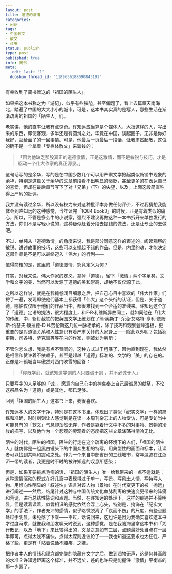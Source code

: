 ```yaml
---
layout: post
title: 道德的激情
categories:
- 闲话
tags:
- 中国散文
- 散文
- 读书
status: publish
type: post
published: true
info: 简书
meta:
  _edit_last: '1'
  duoshuo_thread_id: '1189656188090843191'
---
```

有幸收到了简书赠送的「祖国的陌生人」。

如果把这本书称之为「游记」，似乎有些狭隘，甚至偏题了，看上去篇章天南海北，踏遍了中国的大大小小的城市，可是，这本书其实真的是写人，那些生活在渐渐疏离的祖国的「陌生人」们。

老实讲，他的直率让我有点惊奇。许知远应当算是个媒体人，大抵这样的人，写出来的东西，即使客观，多半还是有圆滑之处，毕竟在中国，谈起圈子，无非是你好我好，互给面子的一回事情。可是，他最后一页最后一段话，让我肃然起敬，这位的确不是一个拿着「专栏体散文」来骗钱的：

> 「因为他缺乏那股真正的道德激情，正是这激情，而不是敏锐与技巧，才是驱动一个伟大作家的真正源泉。」

这句话写的是余华，写的是在中国少数几个可以用严肃文学掀起类似畅销书现象的余华，特别是这篇关于余华的文章前段看不出明显的褒贬，甚至更多的在表达自己的喜爱，但却在最后章节写下了对「兄弟」（下）的失望，以及，上面这段简直称得上严厉的批评。



我并没有读过余华，所以没有权力来对这种批评本身做任何评价，不过我猜想我能体会到许知远的这种感觉，当年读完「1Q84 Book3」的时候，正是有着类似的痛心，所以，不管是多么牛的小说家，强烈不建议再做这种一本书拆开来单独发行的方法，你们不是写轻小说的，这种疑似赶着分段去提钱的做法，还是让专业的去做吧。

不过，单纯从「道德激情」的角度来说，我是部分同意这样的表述的。阅读观察的敏锐、讲述故事的技巧，这些可以支撑起不错的作品，但是，内里的魂，才能决定这部作品是不是可以最终迈入「伟大」的行列——

值得商榷的是，这里的「道德激情」究竟定义为何？

其实，对我来说，伟大作家的定义，拿掉「道德」，留下「激情」两个字足矣，文学和文字的美，当然可以发源于道德的美和崇高，却绝不仅仅源于此。

之所以这样说，就是在我掩卷闭目细思之后，把自己心目中喜欢的「伟大作家」们捋了一遍，发现即使他们基本上都获得「伟大」这个头衔的认证，但是，关于道德，哪怕仅仅限于他们的作品当中，都很难找到一个合适的准线来。许知远这个加了「道德」定语的提法，很大程度上，和F·R·利维斯异曲同工，就如同他在「伟大的传统」中，斩钉截铁的把英国文学正统划在了简·奥斯丁-乔治·艾略特-亨利·詹姆斯-约瑟夫·康拉德-D.H.劳伦斯这几位一脉相承的，除了技巧和观察登峰造极，更重要的是对道德关系和人性意识有着严肃关怀的大家身上——除此以外呢？包括狄更斯、司各特、萨克雷等等在内的作家，则被划为另册；

不管你怎么想，我是有点不赞同的，这种方式过于粗暴了，因为直到现在，我依然是相信和赞许着不依赖于，甚至是超越「道德」标准的、文学的「美」的存在的。正像是叶孤城当年傲然对西门吹雪的回答：

> 「你既学剑，就该知道学剑的人只要诚于剑 ，并不必诚于人」

只要写字的人足够的「诚」，愿意向自己心中的神龛奉上自己最诚恳的献祭，不论这祭品名为「道德」或是其他，都已足够。

回到「祖国的陌生人」这本书上来，我很喜欢。

许知远本人的文字干净，特别是在这本书里，体现出了类似「纪实文学」一样的简练和准确，时时刻刻让人感觉到是在读一本周刊杂志上的人物专访，可是专访当中可能具有的「软文」气息却荡然无存，作者是靠着行文中不多的对事物、景物的冷峻的描写，以及他作为一个悲观的旁观者的态度把这些文章涤荡得清冷无比。

陌生的时代，陌生的祖国，陌生的行走在这个疏离的环境下的人们，「祖国的陌生人」就仿佛是一组黑白镜头下的中国众生相的特写，用典型性的画面和标本，让读者可以找到共鸣和震动之处。作为一个来自中部省份的三线城市，常年混迹在江浙沪一带的读者，我更是时不时的被许知远的叹息所感染；

但是，如果非要挑点毛病的话，「祖国的陌生人」唯一给我带来的一点不适就是：这种激情驱动的模式在好几篇中表现得过于单一，写景、写风土人情、写特写人物、用倾向性明显的「叙述性」语言对该人物（景物）在时代变更下的被「抛远」进行阐述——然后，结尾针对这种与中国传统文化血脉割离的快速变更带来的阵痛和荒诞，进行总结性陈词和点题。当然，在许知远的处理下，这样的痕迹并不算明显，但是读着读着，似曾相识的感觉依然会浮上心头，特别是，掩饰在「纪实文学」的手法下，作者充沛的感情，似乎略微脱离了「哀而不伤」的尺度，有些点题处过于明显，未免落了下乘——不过，话说回来，这也许是因为我确实喜欢这本书才过度苛求，就像我和朋友聊天时说到，这种感觉，是在我脑海里拿这本书和「湘行散记」以及「地下」来比较得出的，文章之意如有三层，点题最妙处当点在一层半即可，点得太浅不痛快，点得太深则近议论了——我也知道这要求也太任性、严格了些，更是有「站着说话不腰疼」之嫌。

把作者本人的情绪和理念都完美的隐藏在文字之后，做到润物无声，这是何其高段的水准？许知远距离这个标准，并不远矣，差的也许只是能握住「激情」平衡点的那一步罢了。

